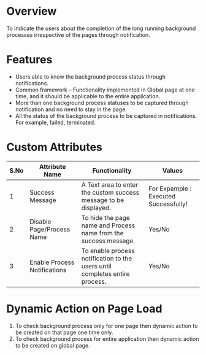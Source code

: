 # Overview
To indicate the users about the completion of the long running background processes irrespective of the pages through notification. 

# Features
-  Users able to know the background process status through notifications.
-  Common framework – Functionality implemented in Global page at one time, and it should be applicable to the entire application.
-  More than one background process statuses to be captured through notification and no need to stay in the page. 
-  All the status of the background process to be captured in notifications. For example, failed, terminated.

# Custom Attributes 

| S.No | Attribute Name | Functionality | Values |
| --- | --- | --- | --- | 
| 1 | Success Message | A Text area to enter the custom success message to be displayed. | For Expample : Executed Successfully! |
| 2 | Disable Page/Process Name | To hide the page name and Process name from the success message. | Yes/No |
| 3 | Enable Process Notifications |To enable process notification to the users until completes entire process. | Yes/No |

# Dynamic Action on Page Load 

1.	To check background process only for one page then dynamic action to be created on that page one time only. 
2.	To check background process for entire application then dynamic action to be created on global page.

